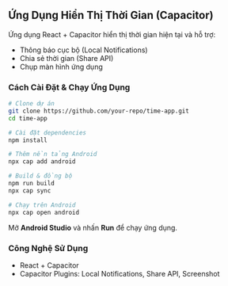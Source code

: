 ## Ứng Dụng Hiển Thị Thời Gian (Capacitor)

Ứng dụng React + Capacitor hiển thị thời gian hiện tại và hỗ trợ:
- Thông báo cục bộ (Local Notifications)
- Chia sẻ thời gian (Share API)
- Chụp màn hình ứng dụng

### Cách Cài Đặt & Chạy Ứng Dụng

```sh
# Clone dự án
git clone https://github.com/your-repo/time-app.git
cd time-app

# Cài đặt dependencies
npm install

# Thêm nền tảng Android
npx cap add android

# Build & đồng bộ
npm run build
npx cap sync

# Chạy trên Android
npx cap open android
```

Mở **Android Studio** và nhấn **Run** để chạy ứng dụng.

### Công Nghệ Sử Dụng
- React + Capacitor  
- Capacitor Plugins: Local Notifications, Share API, Screenshot  


